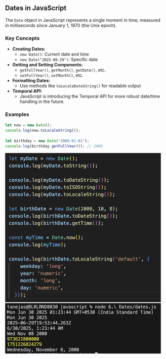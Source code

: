 ## Dates in JavaScript

The `Date` object in JavaScript represents a single moment in time, measured in milliseconds since January 1, 1970 (the Unix epoch).

### Key Concepts

- **Creating Dates:**
	- `new Date()`: Current date and time
	- `new Date("2025-08-29")`: Specific date
- **Getting and Setting Components:**
	- `getFullYear()`, `getMonth()`, `getDate()`, etc.
	- `setFullYear()`, `setMonth()`, etc.
- **Formatting Dates:**
	- Use methods like `toLocaleDateString()` for readable output
- **Temporal API:**
	- JavaScript is introducing the Temporal API for more robust date/time handling in the future.

### Examples

```js
let now = new Date();
console.log(now.toLocaleString());

let birthday = new Date("2000-01-01");
console.log(birthday.getFullYear()); // 2000
```

![Date Example](date.png)
![Date Output](output.png)